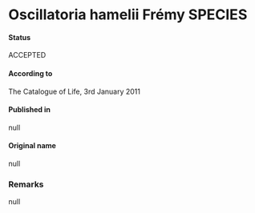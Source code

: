 # Oscillatoria hamelii Frémy SPECIES

#### Status
ACCEPTED

#### According to
The Catalogue of Life, 3rd January 2011

#### Published in
null

#### Original name
null

### Remarks
null